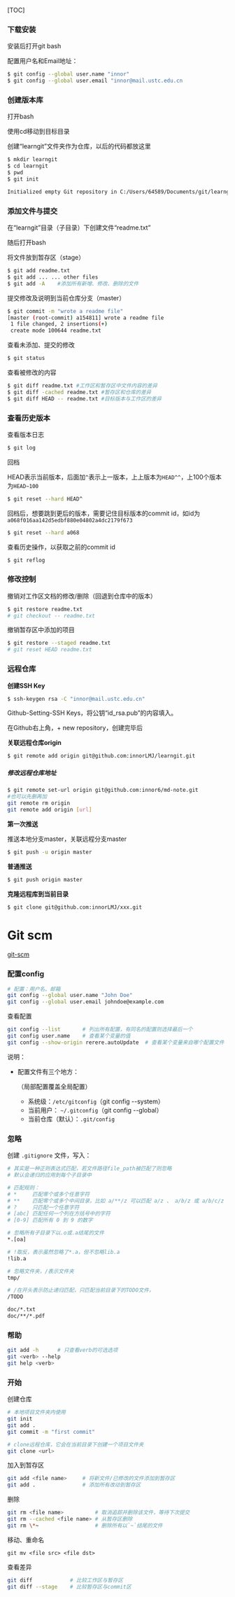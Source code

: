 [TOC]



### 下载安装

安装后打开git bash

配置用户名和Email地址：

```bash
$ git config --global user.name "innor"
$ git config --global user.email "innor@mail.ustc.edu.cn
```



### 创建版本库

打开bash

使用cd移动到目标目录

创建“learngit”文件夹作为仓库，以后的代码都放这里

```bash
$ mkdir learngit
$ cd learngit
$ pwd
$ git init

Initialized empty Git repository in C:/Users/64589/Documents/git/learngit/.git/
```



### 添加文件与提交

在“learngit”目录（子目录）下创建文件“readme.txt”

随后打开bash

将文件放到暂存区（stage）

```bash
$ git add readme.txt
$ git add ... ... other files
$ git add -A	#添加所有新增、修改、删除的文件
```

提交修改及说明到当前仓库分支（master）

```bash
$ git commit -m "wrote a readme file"
[master (root-commit) a154811] wrote a readme file
 1 file changed, 2 insertions(+)
 create mode 100644 readme.txt
```

查看未添加、提交的修改

```bash
$ git status
```

查看被修改的内容

```bash
$ git diff readme.txt #工作区和暂存区中文件内容的差异
$ git diff -cached readme.txt #暂存区和仓库的差异
$ git diff HEAD -- readme.txt #目标版本与工作区的差异
```



### 查看历史版本

查看版本日志

```bash
$ git log
```

回档

HEAD表示当前版本，后面加`^`表示上一版本，上上版本为`HEAD^^`，上100个版本为`HEAD~100`

```bash
$ git reset --hard HEAD^
```

回档后，想要跳到更后的版本，需要记住目标版本的commit id，如id为`a068f016aa142d5edbf880e04802a4dc2179f673`

```bash
$ git reset --hard a068
```

查看历史操作，以获取之前的commit id

```bash
$ git reflog
```



### 修改控制

撤销对工作区文档的修改/删除（回退到仓库中的版本）

```bash
$ git restore readme.txt
# git checkout -- readme.txt
```

撤销暂存区中添加的项目

```bash
$ git restore --staged readme.txt
# git reset HEAD readme.txt
```



### 远程仓库

**创建SSH Key**

```bash
$ ssh-keygen rsa -C "innor@mail.ustc.edu.cn"
```

Github-Setting-SSH Keys，将公钥“id_rsa.pub”的内容填入。

在Github右上角，+ new repository，创建完毕后

**关联远程仓库origin**

```bash
$ git remote add origin git@github.com:innorLMJ/learngit.git
```

##### 修改远程仓库地址

```bash
$ git remote set-url origin git@github.com:innor6/md-note.git
#也可以先删再加
git remote rm origin
git remote add origin [url]
```

**第一次推送**

推送本地分支master，关联远程分支master

```bash
$ git push -u origin master
```

**普通推送**

```bash
$ git push origin master
```

**克隆远程库到当前目录**

```bash
$ git clone git@github.com:innorLMJ/xxx.git
```







# Git scm

[git-scm](https://git-scm.com/book/zh/v2)

### 配置config

```bash
# 配置：用户名、邮箱
git config --global user.name "John Doe"
git config --global user.email johndoe@example.com
```

查看配置

```bash
git config --list		# 列出所有配置，有同名的配置则选择最后一个
git config user.name	# 查看某个变量的值
git config --show-origin rerere.autoUpdate	# 查看某个变量来自哪个配置文件
```

说明：

- 配置文件有三个地方：

  （局部配置覆盖全局配置）

  - 系统级：`/etc/gitconfig`（git config --system）
  - 当前用户： `~/.gitconfig`（git config --global） 
  - 当前仓库（默认）：`.git/config`



### 忽略

创建 `.gitignore` 文件，写入：

```bash
# 其实是一种正则表达式匹配，若文件路径file_path被匹配了则忽略
# 默认会递归的应用到每个子目录中

# 匹配规则：
# * 	匹配零个或多个任意字符
# **	匹配零个或多个中间目录，比如 a/**/z 可以匹配 a/z 、 a/b/z 或 a/b/c/z 等。
# ?		只匹配一个任意字符
# [abc] 匹配任何一个列在方括号中的字符
# [0-9] 匹配所有 0 到 9 的数字

# 忽略所有子目录下以.o或.a结尾的文件
*.[oa]

# !取反，表示虽然忽略了*.a，但不忽略lib.a
!lib.a

# 忽略文件夹，/表示文件夹
tmp/

# /在开头表示防止递归匹配，只匹配当前目录下的TODO文件，
/TODO

doc/*.txt
doc/**/*.pdf
```



### 帮助

```bash
git add -h		# 只查看verb的可选选项
git <verb> --help
git help <verb>
```



### 开始

创建仓库

```bash
# 本地项目文件夹内使用
git init		
git add .
git commit -m "first commit"

# clone远程仓库，它会在当前目录下创建一个项目文件夹
git clone <url>
```



加入到暂存区

```bash
git add <file name>		# 将新文件/已修改的文件添加到暂存区
git add .				# 添加所有改动到暂存区
```



删除

```bash
git rm <file name>			# 取消追踪并删除该文件，等待下次提交
git rm --cached <file name>	# 从暂存区删除
git rm \*~					# 删除所有以`~`结尾的文件
```



移动、重命名

```
git mv <file src> <file dst>
```





查看差异

```bash
git diff			# 比较工作区与暂存区
git diff --stage	# 比较暂存区与commit区
```

